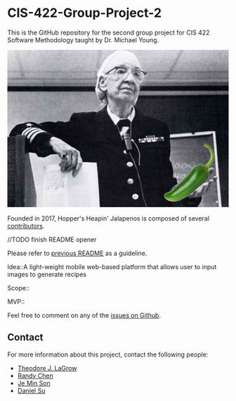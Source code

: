 # CIS-422-Group-Project-2

This is the GitHub repository for the second group project for CIS 422 Software Methodology taught by Dr. Michael Young.

![alt text](https://github.com/tjlagrow/CIS-422-Group-Project-2/blob/master/Other_Files/Picture1.png)

Founded in 2017, Hopper's Heapin' Jalapenos is composed of several [contributors](https://github.com/tjlagrow/CIS-422-Group-Project-2/wiki/Contributors). 

//TODO finish README opener

Please refer to [previous README](https://github.com/tjlagrow/CIS-422-Group-Project-1/blob/master/README.md) as a guideline.

Idea::A light-weight mobile web-based platform that allows user to input images to generate recipes 

Scope:: 

MVP::


Feel free to comment on any of the [issues on Github](https://github.com/tjlagrow/CIS-422-Group-Project-2/issues).

## Contact

For more information about this project, contact the following people: 
- [Theodore J. LaGrow](mailto:tlagrow@uoregon.edu)
- [Randy Chen](mailto:randy.chen96@gmail.com)
- [Je Min Son](mailto:jemin@uoregon.edu)
- [Daniel Su](mailto:dsu@uoregon.edu)
